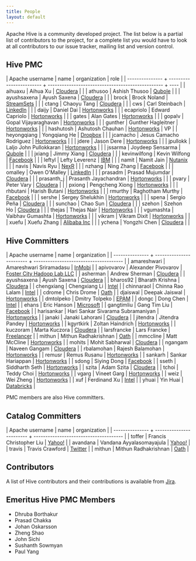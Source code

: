 ```yaml
---
title: People
layout: default
---
```

<!---
  Licensed to the Apache Software Foundation (ASF) under one
  or more contributor license agreements.  See the NOTICE file
  distributed with this work for additional information
  regarding copyright ownership.  The ASF licenses this file
  to you under the Apache License, Version 2.0 (the
  "License"); you may not use this file except in compliance
  with the License.  You may obtain a copy of the License at

  http://www.apache.org/licenses/LICENSE-2.0

  Unless required by applicable law or agreed to in writing,
  software distributed under the License is distributed on an
  "AS IS" BASIS, WITHOUT WARRANTIES OR CONDITIONS OF ANY
  KIND, either express or implied.  See the License for the
  specific language governing permissions and limitations
  under the License. -->

<style type="text/css">
  table {
    width:100%;
  }
  table, td {
    border-collapse: collapse;
    border-top: 1px solid #ccc;
    border-bottom: 1px solid #ccc;
    padding: 5px;
  }
  th {
    style: font-weight:bold;
    text-align: left;
    background: #FFFFFF;
  }
  tr:nth-child(2n){
    background: #FFF68F;
  }
  tr:nth-child(2n+1) {
    background: #FFFFFF;
  }
</style>

Apache Hive is a community developed project. The list below is a partial
list of contributors to the project, for a complete list you would have to look
at all contributors to our issue tracker, mailing list and version control.

## Hive PMC

| Apache username | name                     | organization                                      | role |
| --------------- + ------------------------ + ------------------------------------------------- + ---- |
| aihuaxu         | Aihua Xu                 | <a href="http://cloudera.com/">Cloudera</a>       |      |
| athusoo         | Ashish Thusoo            | <a href="http://qubole.com/">Qubole</a>           |      |
| ayushsaxena     | Ayush Saxena             | <a href="http://cloudera.com/">Cloudera</a>       |      |
| brock           | Brock Noland             | <a href="http://streamsets.com/">StreamSets</a>   |      |
| ctang           | Chaoyu Tang              | <a href="http://cloudera.com/">Cloudera</a>       |      |
| cws             | Carl Steinbach           | <a href="http://linkedin.com">LinkedIn</a>        |      |
| daijy           | Daniel Dai               | <a href="http://hortonworks.com/">Hortonworks</a> |      |
| ecapriolo       | Edward Capriolo          | <a href="http://hortonworks.com/">Hortonworks</a> |      |
| gates           | Alan Gates               | <a href="http://hortonworks.com/">Hortonworks</a> |      |
| gopalv          | Gopal Vijayaraghavan     | <a href="http://hortonworks.com/">Hortonworks</a> |      |
| gunther         | Gunther Hagleitner       | <a href="http://hortonworks.com/">Hortonworks</a> |      |
| hashutosh       | Ashutosh Chauhan         | <a href="http://hortonworks.com/">Hortonworks</a> |  VP  |
| heyongqiang     | Yongqiang He             | <a href="http://dropbox.com/">Dropbox</a>         |      |
| jcamacho        | Jesus Camacho Rodriguez  | <a href="http://hortonworks.com/">Hortonworks</a> |      |
| jdere           | Jason Dere               | <a href="http://hortonworks.com/">Hortonworks</a> |      |
| jpullokk        | Laljo John Pullokkaran   | <a href="http://hortonworks.com/">Hortonworks</a> |      |
| jssarma         | Joydeep Sensarma         | <a href="http://qubole.com/">Qubole</a>           |      |
| jxiang          | Jimmy Xiang              | <a href="http://cloudera.com/">Cloudera</a>       |      |
| kevinwilfong    | Kevin Wilfong            | <a href="http://facebook.com/">Facebook</a>       |      |
| leftyl          | Lefty Leverenz           | <a href="https://www.ibm.com/">IBM</a>            |      |
| namit           | Namit Jain               | <a href="http://www.nutanix.com/">Nutanix</a>     |      |
| navis           | Navis Ryu                | <a href="http://nexr.com/">NexR</a>               |      |
| nzhang          | Ning Zhang               | <a href="http://facebook.com/">Facebook</a>       |      |
| omalley         | Owen O'Malley            | <a href="http://linkedin.com/">LinkedIn</a>       |      |
| prasadm         | Prasad Mujumdar          | <a href="http://cloudera.com/">Cloudera</a>       |      |
| prasanth_j      | Prasanth Jayachandran    | <a href="http://hortonworks.com/">Hortonworks</a> |      |
| pvary           | Peter Vary               | <a href="http://cloudera.com/">Cloudera</a>       |      |
| pxiong          | Pengcheng Xiong          | <a href="http://hortonworks.com/">Hortonworks</a> |      |
| rhbutani        | Harish Butani            | <a href="http://hortonworks.com/">Hortonworks</a> |      |
| rmurthy         | Raghotham Murthy         | <a href="http://facebook.com/">Facebook</a>       |      |
| sershe          | Sergey Shelukhin         | <a href="http://hortonworks.com/">Hortonworks</a> |      |
| spena           | Sergio Peña              | <a href="http://cloudera.com/">Cloudera</a>       |      |
| sunchao         | Chao Sun                 | <a href="http://cloudera.com/">Cloudera</a>       |      |
| szehon          | Szehon Ho                | <a href="http://cloudera.com/">Cloudera</a>       |      |
| thejas          | Thejas Nair              | <a href="http://hortonworks.com/">Hortonworks</a> |      |
| vgumashta       | Vaibhav Gumashta         | <a href="http://hortonworks.com/">Hortonworks</a> |      |
| vikram          | Vikram Dixit             | <a href="http://hortonworks.com/">Hortonworks</a> |      |
| xuefu           | Xuefu Zhang              | <a href="https://www.alibaba.com/">Alibaba Inc</a> |     |
| ychena          | Yongzhi Chen             | <a href="http://cloudera.com/">Cloudera</a>       |      |

## Hive Committers

| Apache username | name                     | organization                           |
| --------------- + ------------------------ + -------------------------------------- |
| amareshwari     | Amareshwari Sriramadasu  | <a href="http://www.inmobi.com/">InMobi</a> |
| apivovarov      | Alexander Pivovarov      | <a href="http://fostercitylab.crabdance.com/">Foster City Hadoop Lab LLC</a> |
| asherman        | Andrew Sherman           | <a href="http://cloudera.com/">Cloudera</a> |
| ayushsaxena     | Ayush Saxena             | <a href="http://cloudera.com/">Cloudera</a> |
| bharos92        | Bharath Krishna          | <a href="http://cloudera.com/">Cloudera</a> |
| chengxiang      | Chengxiang Li            | <a href="http://intel.com/">Intel</a> |
| chinnaraol      | Chinna Rao Lalam         | <a href="http://intel.com/">Intel</a> |
| cdrome          | Chris Drome              | <a href="https://www.oath.com/">Oath</a> |
| djaiswal        | Deepak Jaiswal           | <a href="http://hortonworks.com/">Hortonworks</a> |
| dmtolpeko       | Dmitry Tolpeko           | <a href="http://www.epam.com/">EPAM</a> |
| dongc           | Dong Chen                | <a href="http://intel.com/">Intel</a> |
| ehans           | Eric Hanson              | <a href="http://microsoft.com">Microsoft</a> |
| gangtimliu      | Gang Tim Liu             | <a href="http://facebook.com/">Facebook</a> |
| harisankar      | Hari Sankar Sivarama Subramaniyan | <a href="http://hortonworks.com/">Hortonworks</a> |
| janaki          | Janaki Lahorani          | <a href="http://cloudera.com/">Cloudera</a> |
| jitendra        | Jitendra Pandey          | <a href="http://hortonworks.com/">Hortonworks</a> |
| kgyrtkirk       | Zoltan Haindrich         | <a href="http://hortonworks.com/">Hortonworks</a> |
| kuczoram        | Marta Kuczora            | <a href="http://cloudera.com/">Cloudera</a> |
| larsfrancke     | Lars Francke             | <a href="http://lars-francke.de/en/">Freelancer</a> |
| mithun          | Mithun Radhakrishnan     | <a href="https://www.oath.com/">Oath</a> |
| mmccline        | Matt McCline             | <a href="http://hortonworks.com/">Hortonworks</a> |
| mohits          | Mohit Sabharwal          | <a href="http://cloudera.com/">Cloudera</a> |
| ngangam         | Naveen Gangam            | <a href="http://cloudera.com/">Cloudera</a> |
| rbalamohan      | Rajesh Balamohan         | <a href="http://hortonworks.com/">Hortonworks</a> |
| remusr          | Remus Rusanu             | <a href="http://hortonworks.com/">Hortonworks</a> |
| sankarh         | Sankar Hariappan         | <a href="http://hortonworks.com/">Hortonworks</a> |
| sdong           | Siying Dong              | <a href="http://facebook.com/">Facebook</a> |
| sseth           | Siddharth Seth           | <a href="http://hortonworks.com/">Hortonworks</a> |
| szita           | Adam Szita               | <a href="http://cloudera.com/">Cloudera</a> |
| tchoi           | Teddy Choi               | <a href="http://hortonworks.com/">Hortonworks</a> |
| vgarg           | Vineet Garg              | <a href="http://hortonworks.com/">Hortonworks</a> |
| weiz            | Wei Zheng                | <a href="http://hortonworks.com/">Hortonworks</a> |
| xuf             | Ferdinand Xu             | <a href="http://intel.com/">Intel</a> |
| yhuai           | Yin Huai                 | <a href="http://databricks.com/">Databricks</a> |

PMC members are also Hive committers.

## Catalog Committers

| Apache username | name                     | organization                           |
| --------------- + ------------------------ + -------------------------------------- |
| toffer          | Francis Christopher Liu  | <a href="http://yahoo.com/">Yahoo!</a> |
| avandana        | Vandana Ayyalasomayajula | <a href="http://yahoo.com/">Yahoo!</a> |
| travis          | Travis Crawford          | <a href="http://twitter.com">Twitter</a> |
| mithun          | Mithun Radhakrishnan     | <a href="https://www.oath.com/">Oath</a> |

## Contributors

A list of Hive contributors and their contributions is available from
<a href="https://issues.apache.org/jira/secure/ConfigureReport.jspa?projectOrFilterId=project-12310843&amp;statistictype=assignees&amp;selectedProjectId=12310843&amp;reportKey=com.atlassian.jira.plugin.system.reports%3Apie-report&amp;Next=Next">Jira</a>.

## Emeritus Hive PMC Members

 * Dhruba Borthakur
 * Prasad Chakka
 * Johan Oskarsson
 * Zheng Shao
 * John Sichi
 * Sushanth Sowmyan
 * Paul Yang

